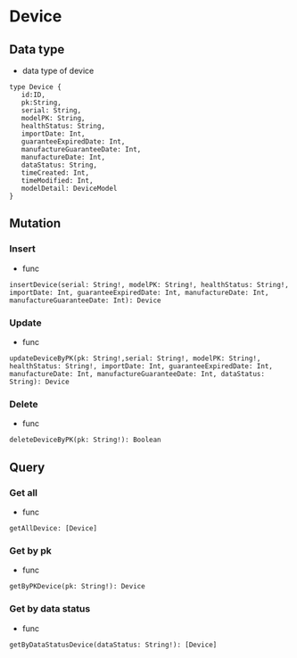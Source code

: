 # Device
## Data type
* data type of device
```
type Device {
   id:ID,
   pk:String,
   serial: String,
   modelPK: String,
   healthStatus: String,
   importDate: Int,
   guaranteeExpiredDate: Int,
   manufactureGuaranteeDate: Int,
   manufactureDate: Int,
   dataStatus: String,
   timeCreated: Int,
   timeModified: Int,
   modelDetail: DeviceModel
}
```

## Mutation
### Insert
* func
```
insertDevice(serial: String!, modelPK: String!, healthStatus: String!, importDate: Int, guaranteeExpiredDate: Int, manufactureDate: Int, manufactureGuaranteeDate: Int): Device
```

### Update
* func
```
updateDeviceByPK(pk: String!,serial: String!, modelPK: String!, healthStatus: String!, importDate: Int, guaranteeExpiredDate: Int, manufactureDate: Int, manufactureGuaranteeDate: Int, dataStatus: String): Device
```

### Delete
* func
```
deleteDeviceByPK(pk: String!): Boolean
```

## Query
### Get all
* func
```
getAllDevice: [Device]
```

### Get by pk
* func
```
getByPKDevice(pk: String!): Device
```

### Get by data status
* func
```
getByDataStatusDevice(dataStatus: String!): [Device]
```